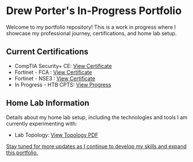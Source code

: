 
<body>
    <h1>Drew Porter's In-Progress Portfolio</h1>
    <p>Welcome to my portfolio repository! This is a work in progress where I showcase my professional journey, certifications, and home lab setup.</p>
    
   <h2>Current Certifications</h2>
    <ul>
        <li>CompTIA Security+ CE: <a href="https://github.com/drewprtr/Portfolio/blob/main/CompTIA%20Security%2B%20ce%20certificate.pdf">View Certificate</a></li>
        <li>Fortinet - FCA : <a href="https://github.com/drewprtr/Portfolio/blob/main/FCA.pdf">View Certificate</a></li>
        <li>Fortinet - NSE3 : <a href="https://github.com/drewprtr/Portfolio/blob/main/NSE_3_Certificate.pdf">View Certificate</a></li>
        <li>In Progress - HTB CPTS: <a href="https://github.com/drewprtr/Portfolio/blob/main/HTB%20Academy%20Student%20Transcript.pdf">View Progress</a></li>
    </ul>
    
  <h2>Home Lab Information</h2>
    <p>Details about my home lab setup, including the technologies and tools I am currently experimenting with:</p>
    <ul>
        <li>Lab Topology: <a href="https://github.com/drewprtr/Portfolio/blob/main/HomeLab.drawio.pdf"> View Topology PDF </li>
    </ul>
    
   <p>Stay tuned for more updates as I continue to develop my skills and expand this portfolio.</p>
</body>
